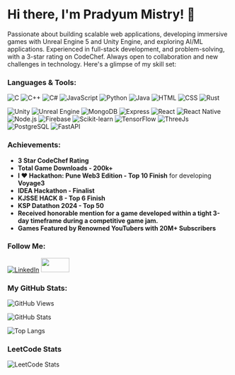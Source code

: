 # Hi there, I'm Pradyum Mistry! 👋

Passionate about building scalable web applications, developing immersive games with Unreal Engine 5 and Unity Engine, and exploring AI/ML applications. Experienced in full-stack development, and problem-solving, with a 3-star rating on CodeChef. Always open to collaboration and new challenges in technology.
Here's a glimpse of my skill set:

### Languages & Tools:

![C](https://img.shields.io/badge/-C-00599C?style=for-the-badge&logo=c)
![C++](https://img.shields.io/badge/-C++-00599C?style=for-the-badge&logo=c%2B%2B)
![C#](https://img.shields.io/badge/-C%23-239120?style=for-the-badge&logo=c-sharp)
![JavaScript](https://img.shields.io/badge/-JavaScript-F7DF1E?style=for-the-badge&logo=javascript)
![Python](https://img.shields.io/badge/-Python-3776AB?style=for-the-badge&logo=python)
![Java](https://img.shields.io/badge/Java-ED8B00?style=for-the-badge&logo=java&logoColor=white)
![HTML](https://img.shields.io/badge/-HTML-E34F26?style=for-the-badge&logo=html5)
![CSS](https://img.shields.io/badge/-CSS-1572B6?style=for-the-badge&logo=css3)
![Rust](https://img.shields.io/badge/-Rust-000000?style=for-the-badge&logo=rust)

![Unity](https://img.shields.io/badge/-Unity-000000?style=for-the-badge&logo=unity)  ![Unreal Engine](https://img.shields.io/badge/-Unreal%20Engine-313131?style=for-the-badge&logo=unreal-engine)  ![MongoDB](https://img.shields.io/badge/-MongoDB-47A248?style=for-the-badge&logo=mongodb&logoColor=white)  ![Express](https://img.shields.io/badge/-Express-000000?style=for-the-badge&logo=express)  ![React](https://img.shields.io/badge/-React-61DAFB?style=for-the-badge&logo=react)  ![React Native](https://img.shields.io/badge/-React%20Native-61DAFB?style=for-the-badge&logo=react&logoColor=white)  ![Node.js](https://img.shields.io/badge/-Node.js-339933?style=for-the-badge&logo=node.js&logoColor=white)  ![Firebase](https://img.shields.io/badge/-Firebase-FFCA28?style=for-the-badge&logo=firebase)  ![Scikit-learn](https://img.shields.io/badge/Scikit--learn-F7931E?style=for-the-badge&logo=scikit-learn&logoColor=white)  ![TensorFlow](https://img.shields.io/badge/TensorFlow-FF6F00?style=for-the-badge&logo=tensorflow&logoColor=white)  ![ThreeJs](https://img.shields.io/badge/Three.js-000000?style=for-the-badge&logo=three.js&logoColor=white)  ![PostgreSQL](https://img.shields.io/badge/PostgreSQL-336791?style=for-the-badge&logo=postgresql&logoColor=white)  ![FastAPI](https://img.shields.io/badge/FastAPI-009688?style=for-the-badge&logo=fastapi&logoColor=white)

### Achievements:
- **3 Star CodeChef Rating**
- **Total Game Downloads - 200k+**
- **I ❤️ Hackathon: Pune Web3 Edition - Top 10 Finish** for developing **Voyage3**
- **IDEA Hackathon - Finalist**
- **KJSSE HACK 8 - Top 6 Finish**
- **KSP Datathon 2024 - Top 50**
- **Received honorable mention for a game developed within a tight 3-day timeframe during a competitive game jam.**
- **Games Featured by Renowned YouTubers with 20M+ Subscribers**


### Follow Me:

[![LinkedIn](https://img.shields.io/badge/-LinkedIn-0077B5?style=for-the-badge&logo=linkedin)](https://www.linkedin.com/in/pradyum-mistry/)
<a href="https://altf4-games.itch.io/" target="_blank"><img src="https://static.itch.io/images/logo-white-new.svg" width="64" height="32"></a>

### My GitHub Stats:

![GitHub Views](https://komarev.com/ghpvc/?username=altf4-games)

![GitHub Stats](https://github-readme-stats.vercel.app/api?username=AltF4-Games&show_icons=true&theme=radical)

![Top Langs](https://github-readme-stats.vercel.app/api/top-langs/?username=AltF4-Games&layout=compact&theme=radical)

### LeetCode Stats

![LeetCode Stats](https://leetcard.jacoblin.cool/pradyum_mistry?theme=dark&font=Varela&ext=contest)
